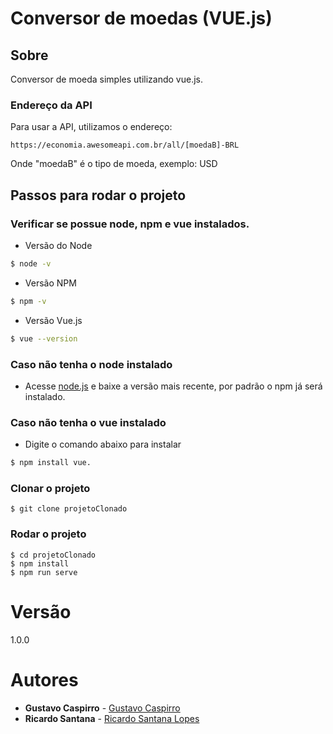 # Conversor de moedas (VUE.js)

## Sobre
Conversor de moeda simples utilizando vue.js.

### Endereço da API

Para usar a API, utilizamos o endereço:

`https://economia.awesomeapi.com.br/all/[moedaB]-BRL`

Onde "moedaB" é o tipo de moeda, exemplo: USD

## Passos para rodar o projeto

### Verificar se possue node, npm e vue instalados.

- Versão do Node
```sh
$ node -v
```

- Versão NPM
```sh
$ npm -v
```

- Versão Vue.js
```sh
$ vue --version
```

### Caso não tenha o node instalado
- Acesse [node.js](https://nodejs.org/en/) e baixe a versão mais recente, por padrão o npm já será instalado.

### Caso não tenha o vue instalado
- Digite o comando abaixo para instalar
```sh
$ npm install vue.
```

### Clonar o projeto
```
$ git clone projetoClonado
```

### Rodar o projeto
```
$ cd projetoClonado
$ npm install
$ npm run serve
```

# Versão
1.0.0

# Autores 

* **Gustavo Caspirro** - [Gustavo Caspirro](https://github.com/GustavoCaspirro)
* **Ricardo Santana** - [Ricardo Santana Lopes](https://github.com/RicardoSLopes)
